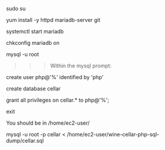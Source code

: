 sudo su

yum install -y httpd mariadb-server git

systemctl start mariadb

chkconfig mariadb on

mysql -u root


>>> Within the mysql prompt:

create user php@'%' identified by 'php'

create database cellar

grant all privileges on cellar.* to php@'%';

exit

You should be in /home/ec2-user/

mysql -u root -p cellar  < /home/ec2-user/wine-cellar-php-sql-dump/cellar.sql
